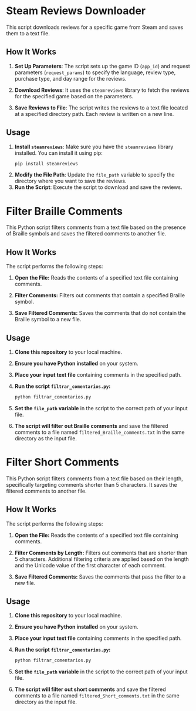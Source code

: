 # Steam Reviews Downloader

This script downloads reviews for a specific game from Steam and saves them to a text file.

## How It Works

1. **Set Up Parameters**: The script sets up the game ID (`app_id`) and request parameters (`request_params`) to specify the language, review type, purchase type, and day range for the reviews.

2. **Download Reviews**: It uses the `steamreviews` library to fetch the reviews for the specified game based on the parameters.

3. **Save Reviews to File**: The script writes the reviews to a text file located at a specified directory path. Each review is written on a new line.

## Usage

1. **Install `steamreviews`**: Make sure you have the `steamreviews` library installed. You can install it using pip:
   ```bash
   pip install steamreviews
2. **Modify the File Path**: Update the `file_path` variable to specify the directory where you want to save the reviews.
3. **Run the Script**: Execute the script to download and save the reviews.



# Filter Braille Comments

This Python script filters comments from a text file based on the presence of Braille symbols and saves the filtered comments to another file.

## How It Works

The script performs the following steps:

1. **Open the File:** Reads the contents of a specified text file containing comments.

2. **Filter Comments:** Filters out comments that contain a specified Braille symbol.

3. **Save Filtered Comments:** Saves the comments that do not contain the Braille symbol to a new file.

## Usage

1. **Clone this repository** to your local machine.

2. **Ensure you have Python installed** on your system.

3. **Place your input text file** containing comments in the specified path.

4. **Run the script `filtrar_comentarios.py`:**

    ```bash
    python filtrar_comentarios.py
    ```

5. **Set the `file_path` variable** in the script to the correct path of your input file.

6. **The script will filter out Braille comments** and save the filtered comments to a file named `filtered_Braille_comments.txt` in the same directory as the input file.



# Filter Short Comments

This Python script filters comments from a text file based on their length, specifically targeting comments shorter than 5 characters. It saves the filtered comments to another file.

## How It Works

The script performs the following steps:

1. **Open the File:** Reads the contents of a specified text file containing comments.

2. **Filter Comments by Length:** Filters out comments that are shorter than 5 characters. Additional filtering criteria are applied based on the length and the Unicode value of the first character of each comment.

3. **Save Filtered Comments:** Saves the comments that pass the filter to a new file.

## Usage

1. **Clone this repository** to your local machine.

2. **Ensure you have Python installed** on your system.

3. **Place your input text file** containing comments in the specified path.

4. **Run the script `filtrar_comentarios.py`:**

    ```bash
    python filtrar_comentarios.py
    ```

5. **Set the `file_path` variable** in the script to the correct path of your input file.

6. **The script will filter out short comments** and save the filtered comments to a file named `filtered_Short_comments.txt` in the same directory as the input file.